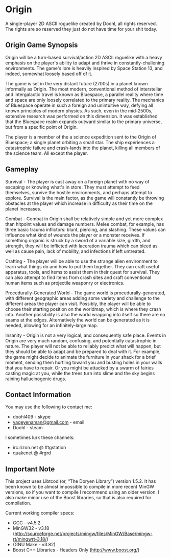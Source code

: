 Origin
======
A single-player 2D ASCII roguelike created by Doohl, all rights reserved. The rights are so reserved they just do not have time for your shit today.

## Origin Game Synopsis

Origin will be a turn-based survival/action 2D ASCII roguelike with a heavy emphasis on the player's ability to adapt and thrive in constantly-challening environments. The game's lore is heavily inspired by Space Station 13, and indeed, somewhat loosely based off of it.

The game is set in the very distant future (2700s) in a planet known informally as Origin. The most modern, conventional method of interstellar and intergalactic travel is known as Bluespace, a parallel reality where time and space are only loosely correlated to the primary reality. The mechanics of Bluespace operate in such a foreign and unintuitive way, defying all known principles of modern physics. As such, even in the mid-2500s, extensive research was performed on this dimension. It was established that the Bluespace realm expands outward similar to the primary universe, but from a specific point of Origin.

The player is a member of the a science expedition sent to the Origin of Bluespace; a single planet orbiting a small star. The ship experiences a catastrophic failure and crash-lands into the planet, killing all members of the science team. All except the player.

## Gameplay

Survival - The player is cast away on a foreign planet with no way of escaping or knowing what's in store. They must attempt to feed themselves, survive the hostile environments, and perhaps attempt to explore. Survival is the main factor, as the game will constantly be throwing obstacles at the player which increase in difficulty as their time on the planet increases.

Combat - Combat in Origin shall be relatively simple and yet more complex than hitpoint values and damage numbers. Melee combat, for example, has three basic trauma inflictors: blunt, piercing, and slashing. These values can influence what kind of wounds the player or a monster receives. If something organic is struck by a sword of a variable size, girdth, and strength, they will be inflicted with laceration trauma which can bleed as well as cause pain, lack of mobility, and infections if left untreated.

Crafting - The player will be able to use the strange alien environment to learn what things do and how to put them together. They can craft useful apparatus, tools, and items to assist them in their quest for survival. They can also attempt to find items from crash sites and craft conventional human items such as projectile weaponry or electronics.

Procedurally-Generated World - The game world is procedurally-generated, with different geographic areas adding some variety and challenge to the different areas the player can visit. Possibly, the player will be able to choose their starting position on the worldmap, which is where they crash into. Another possibility is also the world wrapping into itself so there are no seams at the edges. Alternatively the world can be generated as it is needed, allowing for an infinitely-large map.

Insanity - Origin is not a very logical, and consequently safe place. Events in Origin are very much random, confusing, and potentially catastrophic in nature. The player will not be able to reliably predict what will happen, but they should be able to adapt and be prepared to deal with it. For example, the game might decide to animate the furniture in your shack for a brief moment, sending them hurtling toward you and busting holes in your walls that you have to repair. Or you might be attacked by a swarm of fairies casting magic at you, while the trees turn into slime and the sky begins raining hallucinogenic drugs.

## Contact Information
You may use the following to contact me:

- doohl409 - skype
- vageyenaman@gmail.com - email
- Doohl - steam

I sometimes lurk these channels:
- irc.rizon.net @ #tgstation
- quakenet @ #rgrd

## Important Note
This project uses Libtcod (or, “The Doryen Library”) version 1.5.2. It has been known to be almost impossible to compile in more recent MinGW versions, so if you want to compile I recommend using an older version. I also make minor use of the Boost libraries, so that is also required for compilation.

Current working compiler specs:
- GCC - v4.5.2
- MinGW32 - v3.18 (http://sourceforge.net/projects/mingw/files/MinGW/Base/mingw-rt/mingwrt-3.18/)
- (GNU Make - v3.82)
- Boost C++ Libraries - Headers Only (http://www.boost.org/)
